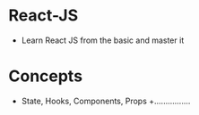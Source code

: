 # React-JS
- Learn React JS from the basic and master it
# Concepts
- State, Hooks, Components, Props +................